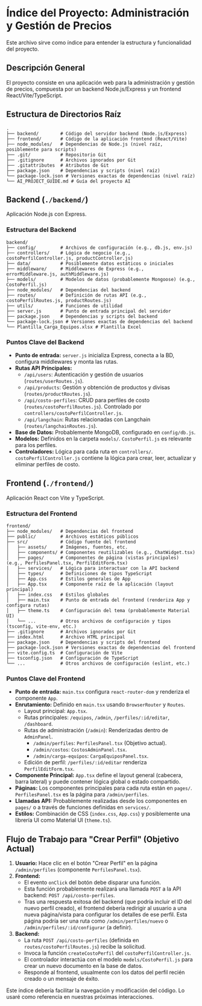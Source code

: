 # Índice del Proyecto: Administración y Gestión de Precios

Este archivo sirve como índice para entender la estructura y funcionalidad del proyecto.

## Descripción General

El proyecto consiste en una aplicación web para la administración y gestión de precios, compuesta por un backend Node.js/Express y un frontend React/Vite/TypeScript.

## Estructura de Directorios Raíz

```
.
├── backend/        # Código del servidor backend (Node.js/Express)
├── frontend/       # Código de la aplicación frontend (React/Vite)
├── node_modules/   # Dependencias de Node.js (nivel raíz, posiblemente para scripts)
├── .git/           # Repositorio Git
├── .gitignore      # Archivos ignorados por Git
├── .gitattributes  # Atributos de Git
├── package.json    # Dependencias y scripts (nivel raíz)
└── package-lock.json # Versiones exactas de dependencias (nivel raíz)
└── AI_PROJECT_GUIDE.md # Guía del proyecto AI
```

## Backend (`./backend/`)

Aplicación Node.js con Express.

### Estructura del Backend

```
backend/
├── config/         # Archivos de configuración (e.g., db.js, env.js)
├── controllers/    # Lógica de negocio (e.g., costoPerfilController.js, productController.js)
├── data/           # Posiblemente datos estáticos o iniciales
├── middleware/     # Middlewares de Express (e.g., errorMiddleware.js, authMiddleware.js)
├── models/         # Modelos de datos (probablemente Mongoose) (e.g., CostoPerfil.js)
├── node_modules/   # Dependencias del backend
├── routes/         # Definición de rutas API (e.g., costoPerfilRoutes.js, productRoutes.js)
├── utils/          # Funciones de utilidad
├── server.js       # Punto de entrada principal del servidor
├── package.json    # Dependencias y scripts del backend
└── package-lock.json # Versiones exactas de dependencias del backend
└── Plantilla_Carga_Equipos.xlsx # Plantilla Excel
```

### Puntos Clave del Backend

*   **Punto de entrada:** `server.js` inicializa Express, conecta a la BD, configura middlewares y monta las rutas.
*   **Rutas API Principales:**
    *   `/api/users`: Autenticación y gestión de usuarios (`routes/userRoutes.js`).
    *   `/api/products`: Gestión y obtención de productos y divisas (`routes/productRoutes.js`).
    *   `/api/costo-perfiles`: CRUD para perfiles de costo (`routes/costoPerfilRoutes.js`). Controlado por `controllers/costoPerfilController.js`.
    *   `/api/langchain`: Rutas relacionadas con Langchain (`routes/langchainRoutes.js`).
*   **Base de Datos:** Probablemente MongoDB, configurado en `config/db.js`.
*   **Modelos:** Definidos en la carpeta `models/`. `CostoPerfil.js` es relevante para los perfiles.
*   **Controladores:** Lógica para cada ruta en `controllers/`. `costoPerfilController.js` contiene la lógica para crear, leer, actualizar y eliminar perfiles de costo.

## Frontend (`./frontend/`)

Aplicación React con Vite y TypeScript.

### Estructura del Frontend

```
frontend/
├── node_modules/   # Dependencias del frontend
├── public/         # Archivos estáticos públicos
├── src/            # Código fuente del frontend
│   ├── assets/     # Imágenes, fuentes, etc.
│   ├── components/ # Componentes reutilizables (e.g., ChatWidget.tsx)
│   ├── pages/      # Componentes de página (vistas principales) (e.g., PerfilesPanel.tsx, PerfilEditForm.tsx)
│   ├── services/   # Lógica para interactuar con la API backend
│   ├── types/      # Definiciones de tipos TypeScript
│   ├── App.css     # Estilos generales de App
│   ├── App.tsx     # Componente raíz de la aplicación (layout principal)
│   ├── index.css   # Estilos globales
│   ├── main.tsx    # Punto de entrada del frontend (renderiza App y configura rutas)
│   ├── theme.ts    # Configuración del tema (probablemente Material UI)
│   └── ...         # Otros archivos de configuración y tipos (tsconfig, vite-env, etc.)
├── .gitignore      # Archivos ignorados por Git
├── index.html      # Archivo HTML principal
├── package.json    # Dependencias y scripts del frontend
├── package-lock.json # Versiones exactas de dependencias del frontend
├── vite.config.ts  # Configuración de Vite
├── tsconfig.json   # Configuración de TypeScript
└── ...             # Otros archivos de configuración (eslint, etc.)
```

### Puntos Clave del Frontend

*   **Punto de entrada:** `main.tsx` configura `react-router-dom` y renderiza el componente `App`.
*   **Enrutamiento:** Definido en `main.tsx` usando `BrowserRouter` y `Routes`.
    *   Layout principal: `App.tsx`.
    *   Rutas principales: `/equipos`, `/admin`, `/perfiles/:id/editar`, `/dashboard`.
    *   Rutas de administración (`/admin`): Renderizadas dentro de `AdminPanel`.
        *   `/admin/perfiles`: `PerfilesPanel.tsx` (Objetivo actual).
        *   `/admin/costos`: `CostosAdminPanel.tsx`.
        *   `/admin/carga-equipos`: `CargaEquiposPanel.tsx`.
    *   Edición de perfil: `/perfiles/:id/editar` renderiza `PerfilEditForm.tsx`.
*   **Componente Principal:** `App.tsx` define el layout general (cabecera, barra lateral) y puede contener lógica global o estado compartido.
*   **Páginas:** Los componentes principales para cada ruta están en `pages/`. `PerfilesPanel.tsx` es la página para `/admin/perfiles`.
*   **Llamadas API:** Probablemente realizadas desde los componentes en `pages/` o a través de funciones definidas en `services/`.
*   **Estilos:** Combinación de CSS (`index.css`, `App.css`) y posiblemente una librería UI como Material UI (`theme.ts`).

## Flujo de Trabajo para "Crear Perfil" (Objetivo Actual)

1.  **Usuario:** Hace clic en el botón "Crear Perfil" en la página `/admin/perfiles` (componente `PerfilesPanel.tsx`).
2.  **Frontend:**
    *   El evento `onClick` del botón debe disparar una función.
    *   Esta función probablemente realizará una llamada `POST` a la API backend: `POST /api/costo-perfiles`.
    *   Tras una respuesta exitosa del backend (que podría incluir el ID del nuevo perfil creado), el frontend debería redirigir al usuario a una nueva página/vista para configurar los detalles de ese perfil. Esta página podría ser una ruta como `/admin/perfiles/nuevo` o `/admin/perfiles/:id/configurar` (a definir).
3.  **Backend:**
    *   La ruta `POST /api/costo-perfiles` (definida en `routes/costoPerfilRoutes.js`) recibe la solicitud.
    *   Invoca la función `createCostoPerfil` del `costoPerfilController.js`.
    *   El controlador interactúa con el modelo `models/CostoPerfil.js` para crear un nuevo documento en la base de datos.
    *   Responde al frontend, usualmente con los datos del perfil recién creado o un mensaje de éxito.

Este índice debería facilitar la navegación y modificación del código. Lo usaré como referencia en nuestras próximas interacciones. 